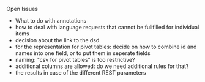 Open Issues

- What to do with annotations
- how to deal with language requests that cannot be fulifilled for individual items
- decision about the link to the dsd
- for the representation for pivot tables: decide on how to combine id and names into one field, or to put them in seperate fields
- naming: "csv for pivot tables" is too restrictive?
- additional columns are allowed: do we need additional rules for that?
- the results in case of the different REST parameters 
